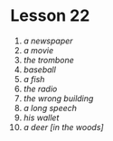 # Lesson 22

1. *a newspaper*
2. *a movie*
3. *the trombone*
4. *baseball*
5. *a fish*
6. *the radio*
7. *the wrong building*
8. *a long speech*
9. *his wallet*
10. *a deer [in the woods]*
